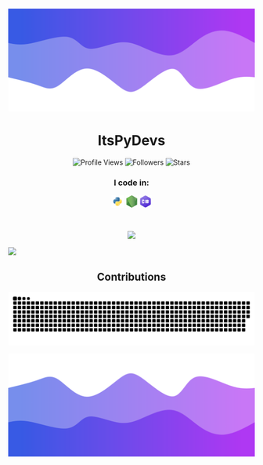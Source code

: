 ![Header](./header.png)

<h1 align="center">ItsPyDevs</h1>
<a href="https://github.com/imvast"></a>

<p align="center">
  <img height="25" src="https://api.visitorbadge.io/api/VisitorHit?user=ItsPyDevs&countColorcountColor&countColor=%23006EFF" alt="Profile Views"/>
  <img height="25" src="https://img.shields.io/github/followers/ItsPyDevs?color=4a12ba&style=for-the-badge&logo=github&label=Follow" alt="Followers"/>
  <img height="25" src="https://img.shields.io/github/stars/ItsPyDevs?color=f429ff&style=for-the-badge&logo=github&label=Stars" alt="Stars"/>
</p>
<h3 align="center">I code in:</h5>
<p align="center">
  <code><img height="25" src="https://raw.githubusercontent.com/github/explore/main/topics/python/python.png"></code>
  <code><img height="25" src="https://raw.githubusercontent.com/github/explore/main/topics/nodejs/nodejs.png"></code>
  <code><img height="25" src="https://raw.githubusercontent.com/github/explore/main/topics/csharp/csharp.png"></code>
</p>

<br>
<p align="center">
  <img src="https://github-readme-stats.vercel.app/api/?username=ItsPyDevs&title_color=674fc9&text_color=9f9f9f&show_icons=true&bg_color=00000000&hide_border=true&icon_color=674fc9&hide_title=true&count_private=true" />
</p>
<img src="https://github-readme-stats.vercel.app/api/top-langs/?username=ItsPyDevs&layout=compact"></img>
<div align="center">
  <h2 align="center">Contributions</h2>
  <img src="https://raw.githubusercontent.com/mov-ebx/mov-ebx/snake/github-contribution-grid-snake-dark.svg"/>
</div>

![Footer](./footer.png)
